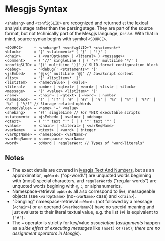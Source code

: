 # Mesgjs Syntax

`<shebang>` and `<configSLID>` are recognized and returned at the lexical
analysis stage rather than the parsing stage. They are part of the source
format, but not technically part of the Mesgjs language, _per se_. With that in
mind, source syntax begins with symbol `<SOURCE>`.

```
<SOURCE>     = <shebang>? <configSLID>? <statement>*
<block>      = '{' <statement>* ( '}' | '!}' )
<chain>      = ( <varOptName> | <literal> ) <message>+
<comment>    = ( '//' singleLine ) | ( '/*' multiLine '*/' )
<configSLID> = '[(' multiLine ')]' // SLID-format configuration block
<debug>      = '@debug{' <statements>* '}'
<jsEmbed>    = '@js{' multiLine '@}' // JavaScript content
<list>       = '[' <listItem>* ']'
<listItem>   = <namedValue> | <value>
<literal>    = number | <qtext> | <word> | <list> | <block>
<message>    = '(' <value> <listItem>* ')'
<name>       = <chain> | <qtext> | <word> | number
<namespace>  = '!' | '!?' | '#' | '#?' | '%' | '%?' | '%*' | '%*?' | '%/' | '%/?" // Storage-related opWords
<namedValue> = <name> '=' <value>
<shebang>    = '#!' singleLine // For *NIX executable scripts
<statement>  = <jsEmbed> | <value> | <debug>
<qtext>      = ( "'" text "'" ) | ( '"' text '"' )
<value>      = <chain> | <literal> | <varReqName>
<varName>    = <qtext> | <word> | integer
<varOptName> = <namespace> <varName>?
<varReqName> = <namespace> <varName>
<word>       = opWord | regularWord // Types of "word-literals"
```

## Notes

- The exact details are covered in [Mesgjs Text And Numbers](Mesgjs-Text-And-Numbers.md), but as an approximation, `opWords` ("op-words") are unquoted words beginning with (most) special characters, and `regularWords` ("regular words") are unquoted words begining with `@`, `:`, or alphanumerics.
- Namespace-retrieval `opWords` all also correspond to live, messageable objects (see `<varOptName>` (no-`<varName>` case) and `<chain>`).
- "Dangling" namespace-retrieval `opWords` (not followed by a message (`<chain>`) or an operand (`<varReqName>`)) have no special meaning and just evaluate to their literal textual value, e.g. the list `[#]` is equivalent to `['#']`.
- The `=` operator is strictly for key/value *association* (*assignments* happen as a *side effect* of *executing messages* like `(nset)` or `(set)`; *there are no assignment operators in Mesgjs*).

